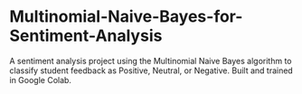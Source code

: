 # Multinomial-Naive-Bayes-for-Sentiment-Analysis
A sentiment analysis project using the Multinomial Naive Bayes algorithm to classify student feedback as Positive, Neutral, or Negative. Built and trained in Google Colab.
